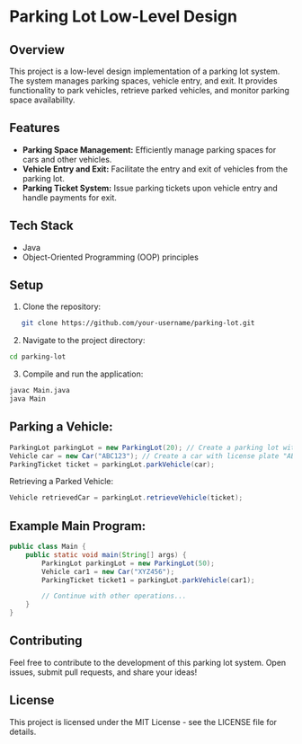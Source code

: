 # Parking Lot Low-Level Design

## Overview

This project is a low-level design implementation of a parking lot system. The system manages parking spaces, vehicle entry, and exit. It provides functionality to park vehicles, retrieve parked vehicles, and monitor parking space availability.

## Features

- **Parking Space Management:** Efficiently manage parking spaces for cars and other vehicles.
- **Vehicle Entry and Exit:** Facilitate the entry and exit of vehicles from the parking lot.
- **Parking Ticket System:** Issue parking tickets upon vehicle entry and handle payments for exit.

## Tech Stack

- Java
- Object-Oriented Programming (OOP) principles

## Setup

1. Clone the repository:

```bash
   git clone https://github.com/your-username/parking-lot.git
```
2. Navigate to the project directory:
```bash
cd parking-lot
```
3. Compile and run the application:
```bash
javac Main.java
java Main
```


## Parking a Vehicle:
```java
ParkingLot parkingLot = new ParkingLot(20); // Create a parking lot with 20 spaces
Vehicle car = new Car("ABC123"); // Create a car with license plate "ABC123"
ParkingTicket ticket = parkingLot.parkVehicle(car);
```
Retrieving a Parked Vehicle:
```java
Vehicle retrievedCar = parkingLot.retrieveVehicle(ticket);
```
## Example Main Program:
```java
public class Main {
    public static void main(String[] args) {
        ParkingLot parkingLot = new ParkingLot(50);
        Vehicle car1 = new Car("XYZ456");
        ParkingTicket ticket1 = parkingLot.parkVehicle(car1);

        // Continue with other operations...
    }
}
```
## Contributing

Feel free to contribute to the development of this parking lot system. Open issues, submit pull requests, and share your ideas!

## License

This project is licensed under the MIT License - see the LICENSE file for details.
